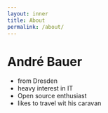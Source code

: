 ```yaml
---
layout: inner
title: About
permalink: /about/
---
```


André Bauer
===========

* from Dresden
* heavy interest in IT
* Open source enthusiast
* likes to travel wit his caravan



